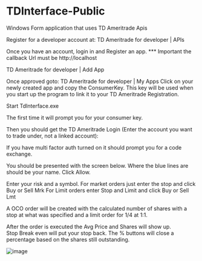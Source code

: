 # TDInterface-Public
Windows Form application that uses TD Ameritrade Apis

Register for a developer account at:
TD Ameritrade for developer | APIs

Once you have an account, login in and Register an app.  *** Important   the callback Url must be http://localhost


TD Ameritrade for developer | Add App


Once approved goto:  TD Ameritrade for developer | My Apps
Click on your newly created app and copy the ConsumerKey.  This key will be used when you start up the program to link it to your TD Ameritrade Registration.


Start TdInterface.exe

The first time it will prompt you for your consumer key.



Then you should get the  TD Ameritrade Login (Enter the account you want to trade under, not a linked account):





If you have multi factor auth turned on it should prompt you for a code exchange.

You should be presented with the screen below.  Where the blue lines are should be your name.  Click Allow.




Enter your risk and a symbol.
For market orders just enter the stop and click Buy or Sell Mrk
For Limit orders enter Stop and Limit  and click Buy or Sell Lmt

A OCO order will be created with the calculated number of shares with a stop at what was specified and a limit order for 1/4 at 1:1.

After the order is executed the Avg Price and Shares will show up.  
Stop Break even will put your stop back.
The % buttons will close a percentage based on the shares still outstanding.



![image](https://user-images.githubusercontent.com/13562737/175017401-c904ddd6-ceae-4d2f-b2d5-3fbdb0df32a9.png)
